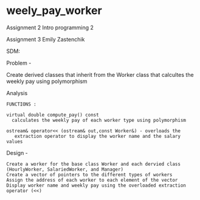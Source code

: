 # weely_pay_worker
Assignment 2 Intro programming 2

Assignment 3
Emily Zastenchik

SDM:

Problem - 

Create derived classes that inherit from the Worker class 
that calcultes the weekly pay using polymorphism


Analysis 

    FUNCTIONS :

    virtual double compute_pay() const 
      calculates the weekly pay of each worker type using polymorphism
      
    ostream& operator<< (ostream& out,const Worker&) - overloads the 
       extraction operator to display the worker name and the salary values

Design -

    Create a worker for the base class Worker and each dervied class
    (HourlyWorker, SalariedWorker, and Manager)
    Create a vector of pointers to the different types of workers
    Assign the address of each worker to each element of the vector
    Display worker name and weekly pay using the overloaded extraction operator (<<)
